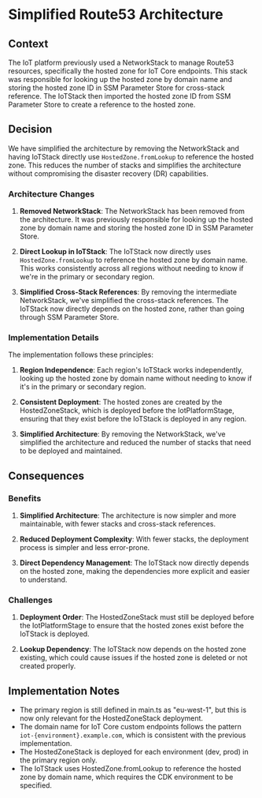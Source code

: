 # Simplified Route53 Architecture

## Context

The IoT platform previously used a NetworkStack to manage Route53 resources, specifically the hosted zone for IoT Core endpoints. This stack was responsible for looking up the hosted zone by domain name and storing the hosted zone ID in SSM Parameter Store for cross-stack reference. The IoTStack then imported the hosted zone ID from SSM Parameter Store to create a reference to the hosted zone.

## Decision

We have simplified the architecture by removing the NetworkStack and having IoTStack directly use `HostedZone.fromLookup` to reference the hosted zone. This reduces the number of stacks and simplifies the architecture without compromising the disaster recovery (DR) capabilities.

### Architecture Changes

1. **Removed NetworkStack**: The NetworkStack has been removed from the architecture. It was previously responsible for looking up the hosted zone by domain name and storing the hosted zone ID in SSM Parameter Store.

2. **Direct Lookup in IoTStack**: The IoTStack now directly uses `HostedZone.fromLookup` to reference the hosted zone by domain name. This works consistently across all regions without needing to know if we're in the primary or secondary region.

3. **Simplified Cross-Stack References**: By removing the intermediate NetworkStack, we've simplified the cross-stack references. The IoTStack now directly depends on the hosted zone, rather than going through SSM Parameter Store.

### Implementation Details

The implementation follows these principles:

1. **Region Independence**: Each region's IoTStack works independently, looking up the hosted zone by domain name without needing to know if it's in the primary or secondary region.

2. **Consistent Deployment**: The hosted zones are created by the HostedZoneStack, which is deployed before the IotPlatformStage, ensuring that they exist before the IoTStack is deployed in any region.

3. **Simplified Architecture**: By removing the NetworkStack, we've simplified the architecture and reduced the number of stacks that need to be deployed and maintained.

## Consequences

### Benefits

1. **Simplified Architecture**: The architecture is now simpler and more maintainable, with fewer stacks and cross-stack references.

2. **Reduced Deployment Complexity**: With fewer stacks, the deployment process is simpler and less error-prone.

3. **Direct Dependency Management**: The IoTStack now directly depends on the hosted zone, making the dependencies more explicit and easier to understand.

### Challenges

1. **Deployment Order**: The HostedZoneStack must still be deployed before the IotPlatformStage to ensure that the hosted zones exist before the IoTStack is deployed.

2. **Lookup Dependency**: The IoTStack now depends on the hosted zone existing, which could cause issues if the hosted zone is deleted or not created properly.

## Implementation Notes

- The primary region is still defined in main.ts as "eu-west-1", but this is now only relevant for the HostedZoneStack deployment.
- The domain name for IoT Core custom endpoints follows the pattern `iot-{environment}.example.com`, which is consistent with the previous implementation.
- The HostedZoneStack is deployed for each environment (dev, prod) in the primary region only.
- The IoTStack uses HostedZone.fromLookup to reference the hosted zone by domain name, which requires the CDK environment to be specified.